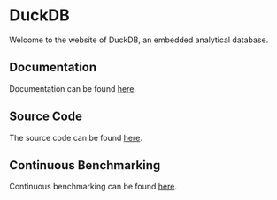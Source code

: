 # DuckDB
Welcome to the website of DuckDB, an embedded analytical database.

## Documentation
Documentation can be found [here](https://www.duckdb.org/docs/current).
## Source Code
The source code can be found [here](https://github.com/cwida/duckdb).
## Continuous Benchmarking
Continuous benchmarking can be found [here](https://www.duckdb.org/benchmarking/).

